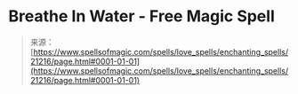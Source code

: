 <!--yml
category: 未分类
date: 2024-06-12 19:04:33
-->

# Breathe In Water - Free Magic Spell

> 来源：[https://www.spellsofmagic.com/spells/love_spells/enchanting_spells/21216/page.html#0001-01-01](https://www.spellsofmagic.com/spells/love_spells/enchanting_spells/21216/page.html#0001-01-01)